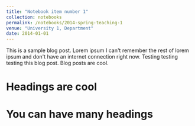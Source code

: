 ```yaml
---
title: "Notebook item number 1"
collection: notebooks
permalink: /notebooks/2014-spring-teaching-1
venue: "University 1, Department"
date: 2014-01-01
---
```


This is a sample blog post. Lorem ipsum I can't remember the rest of lorem ipsum and don't have an internet connection right now. Testing testing testing this blog post. Blog posts are cool.

Headings are cool
======

You can have many headings
======

